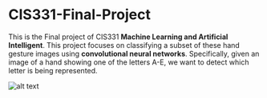 # CIS331-Final-Project

This is the Final project of CIS331 **Machine Learning and Artificial Intelligent**. This project focuses on classifying a subset of these hand gesture images using **convolutional neural networks**. Specifically, given an image of a hand showing one of the letters A-E, we want to detect which letter is being represented.


![alt text]([https://cdn.lifehack.org/wp-content/uploads/2014/03/Screen-Shot-2014-03-24-at-12.01.14.png.jpg])
